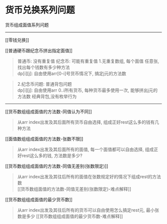 # 货币兑换系列问题
货币组成面值系列问题

---

[[零钱兑换]]  


[[普通硬币跟纪念币拼出指定面值]]    
>普通币: 没有重复值
>纪念币: 可能有重复值
>1.无重复数组, 每个面值 任意张, 找出每个钱数有多少种方法  
>dp[i][j]: 自由使用arr[0-i]号货币情况下, 搞定j元的方法数

>2.纪念币问题: 普通背包问题  
>dp[i][j]: 自由使用arr 0..i所有货币, 每种货币最多使用一次, 能够拼出j元的方法数
>经典背包,没有枚举行为


---
[[货币数组组成面值的方法数-同值认为不同]]
>从arr index出发及其后面所有货币自由选择, 组成正好rest这么多的钱有几种方法


[[面值数组组成面值的方法数-张数不限]]
>从arr index出发及其后面所有的面值, 每一个面值都可以自由选择, 组成正好rest这么多的钱, 方法数是多少?


[[货币数组组成面值的方法数-同值无差别(张数限定)]]
>从arr index出发及其往后所有的面值在张数规定好的情况下组成rest的方法数  
[[货币数组面值的方法数-同值无差别(张数限定)-难点解释]]



[[货币数组组成面值的最少货币数]]
>从arr index出发及其往后所有的货币可以自由使用怎么搞定rest元, 最小张数是多少
>[[货币数组组成面值的最少货币数-难点解释]]


